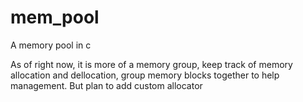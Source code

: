 # mem_pool
A memory pool in c

As of right now, it is more of a memory group, keep track of memory allocation and dellocation, group memory blocks together to help management.
But plan to add custom allocator
